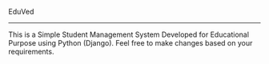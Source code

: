  EduVed
 _________________________________________________________________________________________________________________________________________________________
 This is a Simple Student Management System Developed for Educational Purpose using Python (Django). Feel free to make changes based on your requirements.
